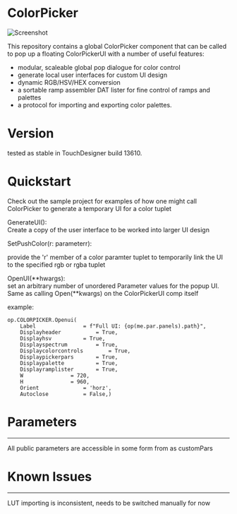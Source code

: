 # ColorPicker

![Screenshot](/ColorPicker/lib/samples/demo.gif)

This repository contains a global ColorPicker component that can be called to pop up a floating ColorPickerUI with a number of useful features: 
- modular, scaleable global pop dialogue for color control
- generate local user interfaces for custom UI design
- dynamic RGB/HSV/HEX conversion
- a sortable ramp assembler DAT lister for fine control of ramps and palettes
- a protocol for importing and exporting color palettes. 

# Version
tested as stable in TouchDesigner build 13610.



# Quickstart  
Check out the sample project for examples of how one might call ColorPicker to generate a temporary UI for a color tuplet  

GenerateUI():  
Create a copy of the user interface to be worked into larger UI design

SetPushColor(r: parameterr):  

provide the 'r' member of a color paramter tuplet to temporarily link the UI to the specified rgb or rgba tuplet

OpenUI(**hwargs):  
set an arbitrary number of unordered Parameter values for the popup UI. Same as calling Open(**kwargs) on the ColorPickerUI comp itself

example:
```
op.COLORPICKER.Openui(
	Label				= f"Full UI: {op(me.par.panels).path}",  
	Displayheader			= True,  
	Displayhsv			= True,  
	Displayspectrum 		= True,  
	Displaycolorcontrols	    = True,  
	Displaypickerpars		= True,  
	Displaypalette			= True,  
	Displayramplister		= True,  
	W				= 720,  
	H				= 960,  
	Orient				= 'horz',  
	Autoclose			= False,)  
```

		

# Parameters  
------------
All public parameters are accessible in some form from as customPars

# Known Issues
--------------
LUT importing is inconsistent, needs to be switched manually for now
